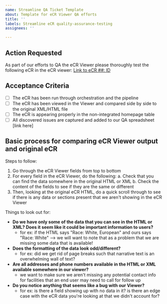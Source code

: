 ```yaml
---
name: Streamline QA Ticket Template
about: Template for eCR Viewer QA efforts
title: ''
labels: Streamline eCR quality-assurance-testing
assignees: ''

---
```


## Action Requested
As part of our efforts to QA the eCR Viewer please thoroughly test the following eCR in the eCR viewer: [Link to eCR ##: ID]()

## Acceptance Criteria
- [ ] The eCR has been run through orchestration and the pipeline
- [ ] The eCR has been viewed in the Viewer and compared side by side to the original XML/HTML file
- [ ] The eCR is appearing properly in the non-integrated homepage table
- [ ] All discovered issues are captured and added to our QA spreadsheet [link here]

## Basic process for comparing eCR Viewer output and original eCR

Steps to follow:
1. Go through the eCR Viewer fields from top to bottom
2. For every field in the eCR Viewer, do the following:
      a. Check that you can find the data somewhere in the original HTML or XML
      b.  Check the content of the fields to see if they are the same or different
3. Then, looking at the original eCR HTML, do a quick scroll through to see if there is any data or sections present that we aren't showing in the eCR Viewer

Things to look out for:
- **Do we have only some of the data that you can see in the HTML or XML? Does it seem like it could be important information to users?** 
  - for ex: if the HTML says "Race: White, European" and ours says "Race: White" --> we will want to note that as a problem that we are missing some data that is available!
- **Does the formatting of the data look odd/different?** 
  - for ex: did we get rid of page breaks such that narrative text is an overwhelming wall of text?
- **Are all addresses and phone numbers available in the HTML or XML available somewhere in our viewer?** 
  - we want to make sure we aren't missing any potential contact info for facilities that an end user may need to call for follow up
- **Do you notice anything that seems like a bug with our Viewer?** 
  - for ex: is there a field showing up with no data in it? is there an edge case with the eCR data you're looking at that we didn't account for?
